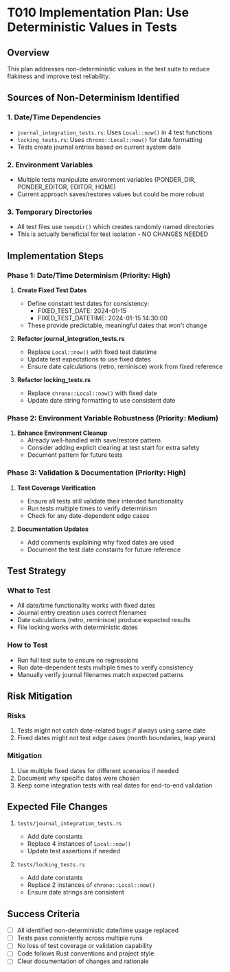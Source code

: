 # T010 Implementation Plan: Use Deterministic Values in Tests

## Overview
This plan addresses non-deterministic values in the test suite to reduce flakiness and improve test reliability.

## Sources of Non-Determinism Identified

### 1. Date/Time Dependencies
- `journal_integration_tests.rs`: Uses `Local::now()` in 4 test functions
- `locking_tests.rs`: Uses `chrono::Local::now()` for date formatting
- Tests create journal entries based on current system date

### 2. Environment Variables  
- Multiple tests manipulate environment variables (PONDER_DIR, PONDER_EDITOR, EDITOR, HOME)
- Current approach saves/restores values but could be more robust

### 3. Temporary Directories
- All test files use `tempdir()` which creates randomly named directories
- This is actually beneficial for test isolation - NO CHANGES NEEDED

## Implementation Steps

### Phase 1: Date/Time Determinism (Priority: High)

1. **Create Fixed Test Dates**
   - Define constant test dates for consistency:
     - FIXED_TEST_DATE: 2024-01-15
     - FIXED_TEST_DATETIME: 2024-01-15 14:30:00
   - These provide predictable, meaningful dates that won't change

2. **Refactor journal_integration_tests.rs**
   - Replace `Local::now()` with fixed test datetime
   - Update test expectations to use fixed dates
   - Ensure date calculations (retro, reminisce) work from fixed reference

3. **Refactor locking_tests.rs**  
   - Replace `chrono::Local::now()` with fixed date
   - Update date string formatting to use consistent date

### Phase 2: Environment Variable Robustness (Priority: Medium)

1. **Enhance Environment Cleanup**
   - Already well-handled with save/restore pattern
   - Consider adding explicit clearing at test start for extra safety
   - Document pattern for future tests

### Phase 3: Validation & Documentation (Priority: High)

1. **Test Coverage Verification**
   - Ensure all tests still validate their intended functionality
   - Run tests multiple times to verify determinism
   - Check for any date-dependent edge cases

2. **Documentation Updates**
   - Add comments explaining why fixed dates are used
   - Document the test date constants for future reference

## Test Strategy

### What to Test
- All date/time functionality works with fixed dates
- Journal entry creation uses correct filenames
- Date calculations (retro, reminisce) produce expected results
- File locking works with deterministic dates

### How to Test  
- Run full test suite to ensure no regressions
- Run date-dependent tests multiple times to verify consistency
- Manually verify journal filenames match expected patterns

## Risk Mitigation

### Risks
1. Tests might not catch date-related bugs if always using same date
2. Fixed dates might not test edge cases (month boundaries, leap years)

### Mitigation
1. Use multiple fixed dates for different scenarios if needed
2. Document why specific dates were chosen
3. Keep some integration tests with real dates for end-to-end validation

## Expected File Changes

1. `tests/journal_integration_tests.rs`
   - Add date constants
   - Replace 4 instances of `Local::now()`
   - Update test assertions if needed

2. `tests/locking_tests.rs`
   - Add date constants  
   - Replace 2 instances of `chrono::Local::now()`
   - Ensure date strings are consistent

## Success Criteria

- [ ] All identified non-deterministic date/time usage replaced
- [ ] Tests pass consistently across multiple runs
- [ ] No loss of test coverage or validation capability
- [ ] Code follows Rust conventions and project style
- [ ] Clear documentation of changes and rationale